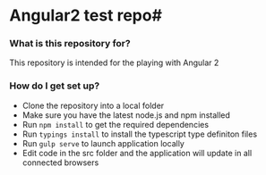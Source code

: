 # Angular2 test repo#

### What is this repository for? ###

This repository is intended for the playing with Angular 2

### How do I get set up? ###

* Clone the repository into a local folder
* Make sure you have the latest node.js and npm installed
* Run `npm install` to get the required dependencies
* Run `typings install` to install the typescript type definiton files
* Run `gulp serve` to launch application locally
* Edit code in the src folder and the application will update in all connected browsers